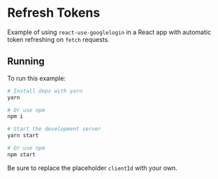 # Refresh Tokens

Example of using `react-use-googlelogin` in a React app with automatic token
refreshing on `fetch` requests.

## Running

To run this example:

```bash
# Install deps with yarn
yarn

# Or use npm
npm i

# Start the development server
yarn start

# Or use npm
npm start
```

Be sure to replace the placeholder `clientId` with your own.

